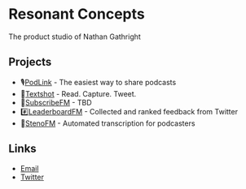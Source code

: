 # Resonant Concepts
The product studio of Nathan Gathright

## Projects
* 🎙[PodLink](https://pod.link/) - The easiest way to share podcasts
* 📸[Textshot](https://www.notion.so/resonantconcepts/Textshot-0f3e30e73a6d4c089823a4842ecb6968) - Read. Capture. Tweet.
* 🔗[SubscribeFM](https://www.notion.so/resonantconcepts/SubscribeFM-0e8c5138410348c89dab7e92ffe6d1e1) - TBD
* #️⃣[LeaderboardFM](https://www.notion.so/resonantconcepts/Leaderboard-89438f46ba3d4aeb8bd7234938574111) - Collected and ranked feedback from Twitter
* 📝[StenoFM](https://www.notion.so/resonantconcepts/Steno-a0e25d247c60477a8a088fa7c1751f25) - Automated transcription for podcasters

## Links
* [Email](mailto:hello@resonantconcepts.com)
* [Twitter](@resonantconcept)
